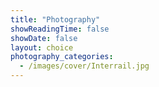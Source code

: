 ```yaml
---
title: "Photography"
showReadingTime: false
showDate: false
layout: choice
photography_categories:
  - /images/cover/Interrail.jpg
---
```

